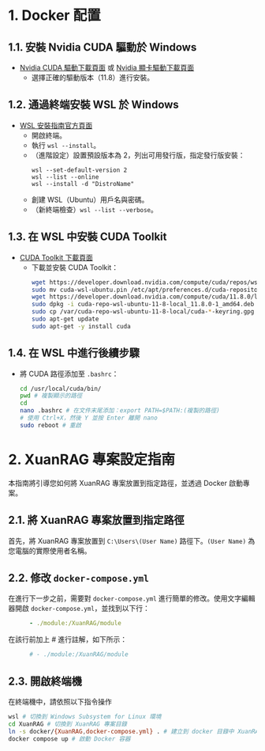 # 1. Docker 配置
## 1.1. 安裝 Nvidia CUDA 驅動於 Windows
- [Nvidia CUDA 驅動下載頁面](https://www.nvidia.com/Download/index.aspx?lang=en-us) 或 [Nvidia 顯卡驅動下載頁面](https://www.nvidia.com.tw/download/driverResults.aspx/193749/tw)
  - 選擇正確的驅動版本（11.8）進行安裝。

## 1.2. 通過終端安裝 WSL 於 Windows
- [WSL 安裝指南官方頁面](https://learn.microsoft.com/zh-tw/windows/wsl/install)
  - 開啟終端。
  - 執行 `wsl --install`。
  - （進階設定）設置預設版本為 2，列出可用發行版，指定發行版安裝：
    ```
    wsl --set-default-version 2
    wsl --list --online
    wsl --install -d "DistroName"
    ```
  - 創建 WSL（Ubuntu）用戶名與密碼。
  - （新終端檢查）`wsl --list --verbose`。

## 1.3. 在 WSL 中安裝 CUDA Toolkit
- [CUDA Toolkit 下載頁面](https://developer.nvidia.com/cuda-11-8-0-download-archive)
  - 下載並安裝 CUDA Toolkit：
    ```bash
    wget https://developer.download.nvidia.com/compute/cuda/repos/wsl-ubuntu/x86_64/cuda-wsl-ubuntu.pin
    sudo mv cuda-wsl-ubuntu.pin /etc/apt/preferences.d/cuda-repository-pin-600
    wget https://developer.download.nvidia.com/compute/cuda/11.8.0/local_installers/cuda-repo-wsl-ubuntu-11-8-local_11.8.0-1_amd64.deb
    sudo dpkg -i cuda-repo-wsl-ubuntu-11-8-local_11.8.0-1_amd64.deb
    sudo cp /var/cuda-repo-wsl-ubuntu-11-8-local/cuda-*-keyring.gpg /usr/share/keyrings/
    sudo apt-get update
    sudo apt-get -y install cuda
    ```

## 1.4. 在 WSL 中進行後續步驟
- 將 CUDA 路徑添加至 `.bashrc`：
  ```bash
  cd /usr/local/cuda/bin/
  pwd # 複製顯示的路徑
  cd
  nano .bashrc # 在文件末尾添加：export PATH=$PATH:(複製的路徑)
  # 使用 Ctrl+X，然後 Y 並按 Enter 離開 nano
  sudo reboot # 重啟
  ```



# 2. XuanRAG 專案設定指南
本指南將引導您如何將 XuanRAG 專案放置到指定路徑，並透過 Docker 啟動專案。

## 2.1. 將 XuanRAG 專案放置到指定路徑
首先，將 XuanRAG 專案放置到 `C:\Users\(User Name)` 路徑下。`(User Name)` 為您電腦的實際使用者名稱。

## 2.2. 修改 `docker-compose.yml`
在進行下一步之前，需要對 `docker-compose.yml` 進行簡單的修改。使用文字編輯器開啟 `docker-compose.yml`，並找到以下行：
```yaml
      - ./module:/XuanRAG/module
```

在該行前加上 # 進行註解，如下所示：
```yaml
      # - ./module:/XuanRAG/module
```

## 2.3. 開啟終端機
在終端機中，請依照以下指令操作
```bash
wsl # 切換到 Windows Subsystem for Linux 環境
cd XuanRAG # 切換到 XuanRAG 專案目錄
ln -s docker/{XuanRAG,docker-compose.yml} . # 建立到 docker 目錄中 XuanRAG 和 docker-compose.yml 的符號連結
docker compose up # 啟動 Docker 容器
```
